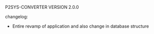 P2SYS-CONVERTER VERSION 2.0.0

changelog:

- Entire revamp of application and also change in database structure
